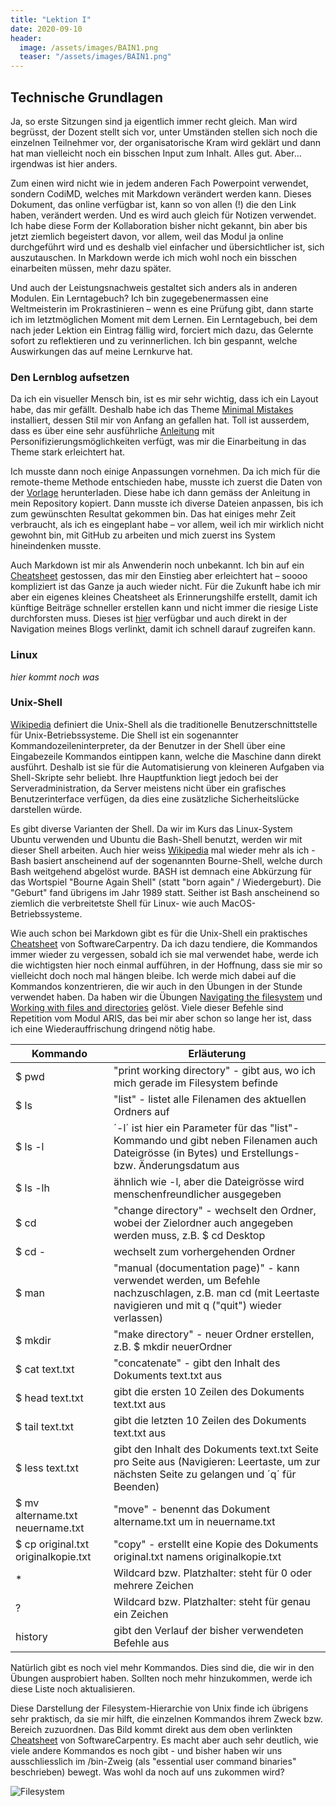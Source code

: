 ```yaml
---
title: "Lektion I"
date: 2020-09-10
header:
  image: /assets/images/BAIN1.png
  teaser: "/assets/images/BAIN1.png"
---
```


## Technische Grundlagen

Ja, so erste Sitzungen sind ja eigentlich immer recht gleich. Man wird begrüsst, der Dozent stellt sich vor, unter Umständen stellen sich noch die einzelnen Teilnehmer vor, der organisatorische Kram wird geklärt und dann hat man vielleicht noch ein bisschen Input zum Inhalt. Alles gut. Aber… irgendwas ist hier anders. 

Zum einen wird nicht wie in jedem anderen Fach Powerpoint verwendet, sondern CodiMD, welches mit Markdown verändert werden kann. Dieses Dokument, das online verfügbar ist, kann so von allen (!) die den Link haben, verändert werden. Und es wird auch gleich für Notizen verwendet. Ich habe diese Form der Kollaboration bisher nicht gekannt, bin aber bis jetzt ziemlich begeistert davon, vor allem, weil das Modul ja online durchgeführt wird und es deshalb viel einfacher und übersichtlicher ist, sich auszutauschen. In Markdown werde ich mich wohl noch ein bisschen einarbeiten müssen, mehr dazu später. 

Und auch der Leistungsnachweis gestaltet sich anders als in anderen Modulen. Ein Lerntagebuch? Ich bin zugegebenermassen eine Weltmeisterin im Prokrastinieren – wenn es eine Prüfung gibt, dann starte ich im letztmöglichen Moment mit dem Lernen. Ein Lerntagebuch, bei dem nach jeder Lektion ein Eintrag fällig wird, forciert mich dazu, das Gelernte sofort zu reflektieren und zu verinnerlichen. Ich bin gespannt, welche Auswirkungen das auf meine Lernkurve hat. 

### Den Lernblog aufsetzen
Da ich ein visueller Mensch bin, ist es mir sehr wichtig, dass ich ein Layout habe, das mir gefällt. Deshalb habe ich das Theme [Minimal Mistakes](https://mmistakes.github.io/minimal-mistakes/) installiert, dessen Stil mir von Anfang an gefallen hat. Toll ist ausserdem, dass es über eine sehr ausführliche [Anleitung]( https://mmistakes.github.io/minimal-mistakes/docs/quick-start-guide/) mit Personifizierungsmöglichkeiten verfügt, was mir die Einarbeitung in das Theme stark erleichtert hat. 

Ich musste dann noch einige Anpassungen vornehmen. Da ich mich für die remote-theme Methode entschieden habe, musste ich zuerst die Daten von der [Vorlage](https://github.com/mmistakes/mm-github-pages-starter) herunterladen. Diese habe ich dann gemäss der Anleitung in mein Repository kopiert. Dann musste ich diverse Dateien anpassen, bis ich zum gewünschten Resultat gekommen bin. Das hat einiges mehr Zeit verbraucht, als ich es eingeplant habe – vor allem, weil ich mir wirklich nicht gewohnt bin, mit GitHub zu arbeiten und mich zuerst ins System hineindenken musste.

Auch Markdown ist mir als Anwenderin noch unbekannt. Ich bin auf ein [Cheatsheet]( https://github.com/adam-p/markdown-here/wiki/Markdown-Cheatsheet) gestossen, das mir den Einstieg aber erleichtert hat – soooo kompliziert ist das Ganze ja auch wieder nicht. Für die Zukunft habe ich mir aber ein eigenes kleines Cheatsheet als Erinnerungshilfe erstellt, damit ich künftige Beiträge schneller erstellen kann und nicht immer die riesige Liste durchforsten muss. Dieses ist [hier](https://leabaechli.github.io/leagabriela/markdown/) verfügbar und auch direkt in der Navigation meines Blogs verlinkt, damit ich schnell darauf zugreifen kann. 

### Linux
*hier kommt noch was*

### Unix-Shell
[Wikipedia](https://de.wikipedia.org/wiki/Unix-Shell) definiert die Unix-Shell als die traditionelle Benutzerschnittstelle für Unix-Betriebssysteme. Die Shell ist ein sogenannter Kommandozeileninterpreter, da der Benutzer  in der Shell über eine Eingabezeile Kommandos eintippen kann, welche die Maschine dann direkt ausführt. Deshalb ist sie für die Automatisierung von kleineren Aufgaben via Shell-Skripte sehr beliebt. Ihre Hauptfunktion liegt jedoch bei der Serveradministration, da Server meistens nicht über ein grafisches Benutzerinterface verfügen, da dies eine zusätzliche Sicherheitslücke darstellen würde. 

Es gibt diverse Varianten der Shell. Da wir im Kurs das Linux-System Ubuntu verwenden und Ubuntu die Bash-Shell benutzt, werden wir mit dieser Shell arbeiten. Auch hier weiss [Wikipedia](https://de.wikipedia.org/wiki/Bash_(Shell)) mal wieder mehr als ich - Bash basiert anscheinend auf der sogenannten Bourne-Shell, welche durch Bash weitgehend abgelöst wurde. BASH ist demnach eine Abkürzung für das Wortspiel "Bourne Again Shell" (statt "born again" / Wiedergeburt). Die "Geburt" fand übrigens im Jahr 1989 statt. Seither ist Bash anscheinend so ziemlich die verbreitetste Shell für Linux- wie auch MacOS-Betriebssysteme. 

Wie auch schon bei Markdown gibt es für die Unix-Shell ein praktisches [Cheatsheet](https://swcarpentry.github.io/shell-novice/reference/) von SoftwareCarpentry. Da ich dazu tendiere, die Kommandos immer wieder zu vergessen, sobald ich sie mal verwendet habe, werde ich die wichtigsten hier noch einmal aufführen, in der Hoffnung, dass sie mir so vielleicht doch noch mal hängen bleibe. Ich werde mich dabei auf die Kommandos konzentrieren, die wir auch in den Übungen in der Stunde verwendet haben. Da haben wir die Übungen [Navigating the filesystem](https://librarycarpentry.org/lc-shell/02-navigating-the-filesystem/index.html) und [Working with files and directories](https://librarycarpentry.org/lc-shell/03-working-with-files-and-folders/index.html) gelöst. Viele dieser Befehle sind Repetition vom Modul ARIS, das bei mir aber schon so lange her ist, dass ich eine Wiederauffrischung dringend nötig habe. 

| Kommando | Erläuterung |
| -------- | ----------- | 
| $ pwd  |"print working directory" - gibt aus, wo ich mich gerade im Filesystem befinde |
| $ ls   |"list" - listet alle Filenamen des aktuellen Ordners auf |
|$ ls -l |´-l´ ist hier ein Parameter für das "list"-Kommando und gibt neben Filenamen auch Dateigrösse (in Bytes) und Erstellungs- bzw. Änderungsdatum aus  |
|$ ls -lh|ähnlich wie -l, aber die Dateigrösse wird menschenfreundlicher ausgegeben |
|$ cd|"change directory" - wechselt den Ordner, wobei der Zielordner auch angegeben werden muss, z.B. $ cd Desktop|
|$ cd -|wechselt zum vorhergehenden Ordner |
|$ man|"manual (documentation page)" - kann verwendet werden, um Befehle nachzuschlagen, z.B. man cd (mit Leertaste navigieren und mit q ("quit") wieder verlassen) |
|$ mkdir|"make directory" - neuer Ordner erstellen, z.B. $ mkdir neuerOrdner|
|$ cat text.txt|"concatenate" - gibt den Inhalt des Dokuments text.txt aus|
|$ head text.txt|gibt die ersten 10 Zeilen des Dokuments text.txt aus|
|$ tail text.txt|gibt die letzten 10 Zeilen des Dokuments text.txt aus|
|$ less text.txt|gibt den Inhalt des Dokuments text.txt Seite pro Seite aus (Navigieren: Leertaste, um zur nächsten Seite zu gelangen und ´q´ für Beenden)|
|$ mv altername.txt neuername.txt|"move" - benennt das Dokument altername.txt um in neuername.txt|
|$ cp original.txt originalkopie.txt|"copy" - erstellt eine Kopie des Dokuments original.txt namens originalkopie.txt|
| * | Wildcard bzw. Platzhalter: steht für 0 oder mehrere Zeichen|
|? |Wildcard bzw. Platzhalter: steht für genau ein Zeichen|
|history|gibt den Verlauf der bisher verwendeten Befehle aus |

Natürlich gibt es noch viel mehr Kommandos. Dies sind die, die wir in den Übungen ausprobiert haben. Sollten noch mehr hinzukommen, werde ich diese Liste noch aktualisieren. 

Diese Darstellung der Filesystem-Hierarchie von Unix finde ich übrigens sehr praktisch, da sie mir hilft, die einzelnen Kommandos ihrem Zweck bzw. Bereich zuzuordnen. Das Bild kommt direkt aus dem oben verlinkten [Cheatsheet](https://swcarpentry.github.io/shell-novice/reference/) von SoftwareCarpentry. Es macht aber auch sehr deutlich, wie viele andere Kommandos es noch gibt - und bisher haben wir uns ausschliesslich im /bin-Zweig (als "essential user command binaries" beschrieben) bewegt. Was wohl da noch auf uns zukommen wird?

![Filesystem](https://swcarpentry.github.io/shell-novice/fig/standard-filesystem-hierarchy.svg "Unix-Filesystem-Hierarchie")
